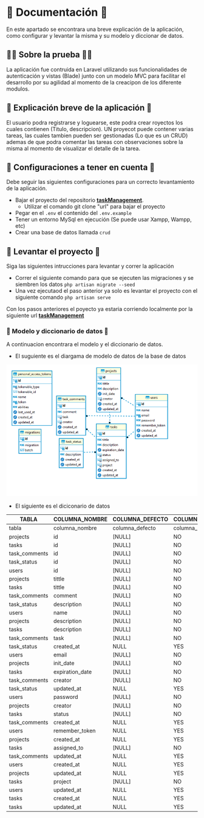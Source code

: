 # 📃 Documentación 📃
En este apartado se encontrara una breve explicación de la aplicación, como configurar y levantar la misma y su modelo y diccionar de datos.

## 🕵️‍♂️ Sobre la prueba 🕵️‍♂️

La aplicación fue contruida en Laravel utilizando sus funcionalidades de autenticación y vistas (Blade) junto con un modelo MVC para facilitar el desarrollo por su agilidad al momento de la creacipon de los diferente modulos.

## 📘 Explicación breve de la aplicación 📘

El usuario podra registrarse y loguearse, este podra crear royectos los cuales contienen (Titulo, descripcion). UN proyecot puede contener varias tareas, las cuales tambien pueden ser gestionadas (Lo que es un CRUD) ademas de que podra comentar las tareas con observaciones sobre la misma al momento de visualizar el detalle de la tarea.

## 🔧 Configuraciones a tener en cuenta 🔧

Debe seguir las siguientes configuraciones para un correcto levantamiento de la aplicación.

- Bajar el proyecto del repositorio **[taskManagement](https://github.com/Anvidneo/taskManagement)**.
    - Utilizar el comando git clone "url" para bajar el proyecto
- Pegar en el `.env` el contenido del `.env.example`
- Tener un entorno MySql en ejecución (Se puede usar Xampp, Wampp, etc)
- Crear una base de datos llamada  `crud`

## 🔨 Levantar el proyecto 🔨

Siga las siguientes intrucciones para levantar y correr la aplicación

- Correr el siguiente comando para que se ejecuten las migraciones y se siembren los datos `php artisan migrate --seed`
- Una vez ejecutaod el paso anterior ya solo es levantar el proyecto con el siguiente comando  `php artisan serve`

Con los pasos anteriores el poyecto ya estaria corriendo localmente por la siguiente url **[taskManagement](http://localhost:8000/)**

### 💾 Modelo y diccionario de datos 💾
A continuacion encontrara el modelo y el diccionario de datos.

- El suguiente es el diargama de modelo de datos de la base de datos 

![Modelo de datos](image.png)

- El siguiente es el diciconario de datos

| TABLA | COLUMNA_NOMBRE | COLUMNA_DEFECTO | COLUMNA_NULO | COLUMNA_TIPO_DATO | COLUMNA_LONGITUD | COLUMNA_DESCRIPCION |
|--------------|-----------|------------|------------|------------|------------|------------|
tabla|columna_nombre|columna_defecto|columna_nulo|columna_tipo_dato|columna_longitud|columna_descripcion
projects|id|[NULL]|NO|bigint|20|
tasks|id|[NULL]|NO|bigint|20|
task_comments|id|[NULL]|NO|bigint|20|
task_status|id|[NULL]|NO|bigint|20|
users|id|[NULL]|NO|bigint|20|
projects|tittle|[NULL]|NO|varchar|255|
tasks|tittle|[NULL]|NO|varchar|255|
task_comments|comment|[NULL]|NO|varchar|255|
task_status|description|[NULL]|NO|varchar|255|
users|name|[NULL]|NO|varchar|255|
projects|description|[NULL]|NO|varchar|255|
tasks|description|[NULL]|NO|varchar|255|
task_comments|task|[NULL]|NO|bigint|20|
task_status|created_at|NULL|YES|timestamp|[NULL]|
users|email|[NULL]|NO|varchar|255|
projects|init_date|[NULL]|NO|date|[NULL]|
tasks|expiration_date|[NULL]|NO|date|[NULL]|
task_comments|creator|[NULL]|NO|bigint|20|
task_status|updated_at|NULL|YES|timestamp|[NULL]|
users|password|[NULL]|NO|varchar|255|
projects|creator|[NULL]|NO|bigint|20|
tasks|status|[NULL]|NO|bigint|20|
task_comments|created_at|NULL|YES|timestamp|[NULL]|
users|remember_token|NULL|YES|varchar|100|
projects|created_at|NULL|YES|timestamp|[NULL]|
tasks|assigned_to|[NULL]|NO|bigint|20|
task_comments|updated_at|NULL|YES|timestamp|[NULL]|
users|created_at|NULL|YES|timestamp|[NULL]|
projects|updated_at|NULL|YES|timestamp|[NULL]|
tasks|project|[NULL]|NO|bigint|20|
users|updated_at|NULL|YES|timestamp|[NULL]|
tasks|created_at|NULL|YES|timestamp|[NULL]|
tasks|updated_at|NULL|YES|timestamp|[NULL]|	
